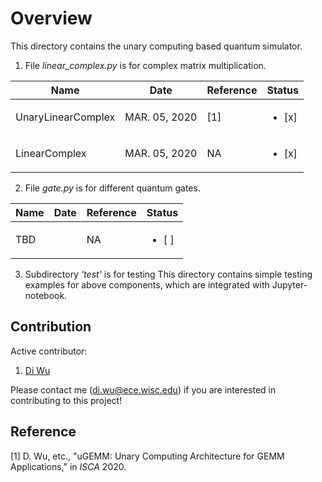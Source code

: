 # Overview

This directory contains the unary computing based quantum simulator.

1. File _linear_complex.py_ is for complex matrix multiplication.

| Name                 | Date          | Reference     | Status                 |
| -------------------- | ------------- | ------------- | ---------------------- |
| UnaryLinearComplex   | MAR. 05, 2020 | [1]           | <ul><li>[x] </li></ul> |
| LinearComplex        | MAR. 05, 2020 | NA            | <ul><li>[x] </li></ul> |

2. File _gate.py_ is for different quantum gates.

| Name                 | Date          | Reference     | Status                 |
| -------------------- | ------------- | ------------- | ---------------------- |
| TBD                  |               | NA            | <ul><li>[ ] </li></ul> |


3. Subdirectory _'test'_ is for testing
This directory contains simple testing examples for above components, which are integrated with Jupyter-notebook.


## Contribution
Active contributor:
1. [Di Wu](https://diwu1990.github.io/)

Please contact me (di.wu@ece.wisc.edu) if you are interested in contributing to this project!


## Reference
[1] D. Wu, etc., "uGEMM: Unary Computing Architecture for GEMM Applications," in _ISCA_ 2020.  

